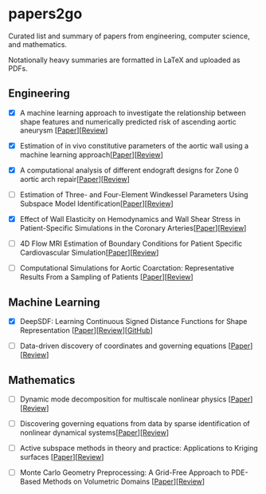 # papers2go
Curated list and summary of papers from engineering, computer science, and mathematics.

Notationally heavy summaries are formatted in LaTeX and uploaded as PDFs.

## Engineering
- [x] A machine learning approach to investigate the relationship between shape
features and numerically predicted risk of ascending aortic aneurysm [[Paper](https://www.ncbi.nlm.nih.gov/pmc/articles/PMC5630492/)][[Review](https://github.com/matsumotosan/papers2go/blob/master/eng/ml-asaa-risk-sun.md)]

- [x] Estimation of in vivo constitutive parameters of the aortic wall using a machine learning approach[[Paper](https://www.sciencedirect.com/science/article/pii/S0045782518306297)][[Review](https://github.com/matsumotosan/papers2go/blob/master/eng/ml-param-est-sun.md)]

- [x] A computational analysis of different endograft designs for Zone 0 aortic arch repair[[Paper](http://bloodflow.engin.umich.edu/wp-content/uploads/sites/165/2018/03/vanBakel_EJCTS_A-computational-analysis-of-different-endograft-designs.pdf)][[Review](https://github.com/matsumotosan/papers2go/blob/master/eng/zone0-arch-repair-figueroa.md)]

- [ ] Estimation of Three- and Four-Element Windkessel Parameters Using Subspace Model Identification[[Paper](https://pubmed.ncbi.nlm.nih.gov/20172779/)][[Review](https://github.com/matsumotosan/papers2go/blob/master/eng/windkessel-smi-kind.md)]

- [x] Effect of Wall Elasticity on Hemodynamics and Wall Shear Stress in Patient-Specific Simulations in the Coronary Arteries[[Paper](https://asmedigitalcollection.asme.org/biomechanical/article-abstract/142/2/024503/726830/Effect-of-Wall-Elasticity-on-Hemodynamics-and-Wall?redirectedFrom=fulltext)][[Review](https://github.com/matsumotosan/papers2go/blob/master/eng/elasticity-wss-marsden.md)]

- [ ] 4D Flow MRI Estimation of Boundary Conditions for Patient Specific Cardiovascular Simulation[[Paper](https://link.springer.com/article/10.1007/s10439-019-02285-2)][[Review](https://github.com/matsumotosan/papers2go/blob/master/eng/mri-bc-estimation-roldan-alzate.md)]

- [ ] Computational Simulations for Aortic Coarctation: Representative Results From a Sampling of Patients [[Paper](https://pubmed.ncbi.nlm.nih.gov/22010743/)][[Review](https://github.com/matsumotosan/papers2go/blob/master/eng/simul-aortic-coarc-taylor.md)]

## Machine Learning
- [x] DeepSDF: Learning Continuous Signed Distance Functions for Shape Representation [[Paper](https://arxiv.org/pdf/1901.05103.pdf)][[Review](https://github.com/matsumotosan/papers2go/blob/master/ml/deepsdf.md)][[GitHub](https://github.com/facebookresearch/DeepSDF)]

- [ ] Data-driven discovery of coordinates and governing equations [[Paper](https://www.pnas.org/content/116/45/22445)][[Review](https://github.com/matsumotosan/papers2go/blob/master/ml/data-driven-discovery-coordinates-equations.md)]

## Mathematics
- [ ] Dynamic mode decomposition for multiscale nonlinear physics [[Paper](https://arxiv.org/pdf/1903.12480.pdf)][[Review]()]

- [ ] Discovering governing equations from data by sparse identification of nonlinear dynamical systems[[Paper](https://www.pnas.org/content/pnas/113/15/3932.full.pdf)][[Review](https://github.com/matsumotosan/papers2go/blob/master/math/sindy.md)]

- [ ] Active subspace methods in theory and practice: Applications to Kriging surfaces [[Paper](https://arxiv.org/abs/1304.2070)][[Review](https://github.com/matsumotosan/papers2go/blob/master/math/active-subspace.md)]

- [ ] Monte Carlo Geometry Preprocessing: A Grid-Free Approach to PDE-Based Methods on Volumetric Domains [[Paper](https://www.cs.cmu.edu/~kmcrane/Projects/MonteCarloGeometryProcessing/index.html)][[Review](https://github.com/matsumotosan/papers2go/blob/master/math/MC-geometry.md)]
